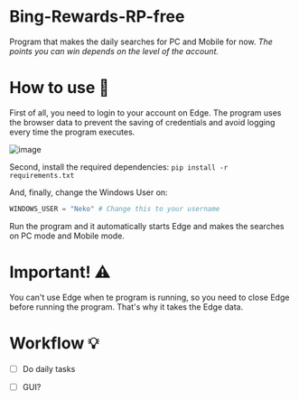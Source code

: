# Bing-Rewards-RP-free
Program that makes the daily searches for PC and Mobile for now.
*The points you can win depends on the level of the account.*

# How to use 📝
First of all, you need to login to your account on Edge. The program uses the browser data to prevent the saving of credentials and avoid logging every time the program executes.

![image](https://user-images.githubusercontent.com/57575090/160806521-50ecacf6-cda4-4aaf-9a15-e9bd0f059bed.png)

Second, install the required dependencies: `pip install -r requirements.txt`

And, finally, change the Windows User on:
```py
WINDOWS_USER = "Neko" # Change this to your username
```
Run the program and it automatically starts Edge and makes the searches on PC mode and Mobile mode.

# Important! ⚠️
You can't use Edge when te program is running, so you need to close Edge before running the program.
That's why it takes the Edge data.

# Workflow 💡
- [ ] Do daily tasks
- [ ] GUI?


